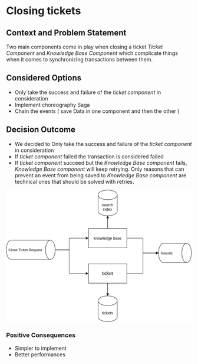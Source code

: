 # Closing tickets

## Context and Problem Statement
Two main components come in play when closing a ticket <i>Ticket Component</i> and <i>Knowledge Base Component</i> which complicate things when it comes to synchronizing transactions between them.

## Considered Options
* Only take the success and failure of the <i>ticket component</i> in consideration 
* Implement choreography Saga
* Chain the events ( save Data in one component and then the other )


## Decision Outcome
* We decided to Only take the success and failure of the <i>ticket component</i> in consideration
* If <i>ticket component</i> failed the transaction is considered failed
* If <i>ticket component</i> succeed but the <i>Knowledge Base component</i> fails, <i>Knowledge Base component</i> will keep retrying. Only reasons that can prevent an event from being saved to  <i>Knowledge Base component</i> are technical ones that should be solved with retries.

![alt text](images/ticket-closing-requests.png)

### Positive Consequences
* Simpler to implement
* Better performances
